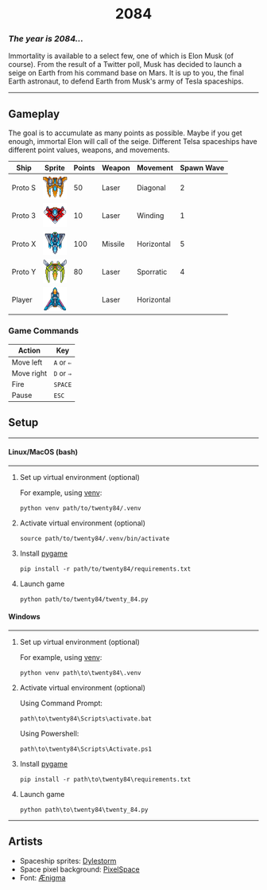 <h1 align=center><b>2084</b></h1>

### *The year is 2084...*

Immortality is available to a select few, one of which is Elon Musk (of course). From the result of a Twitter poll, Musk has decided to launch a seige on Earth from his command base on Mars. It is up to you, the final Earth astronaut, to defend Earth from Musk's army of Tesla spaceships. 

---
## Gameplay



The goal is to accumulate as many points as possible. Maybe if you get enough, immortal Elon will call of the seige. Different Telsa spaceships have different point values, weapons, and movements.

| Ship    | Sprite                                                                         | Points | Weapon  | Movement   | Spawn Wave |
| ------- | ------------------------------------------------------------------------------ | ------ | ------- | ---------- | ---------- |
| Proto S | ![Proto S](https://github.com/grant-nations/2084/raw/main/data/orange_04.png)  | 50     | Laser   | Diagonal   | 2          |
| Proto 3 | ![Proto 3](https://github.com/grant-nations/2084/raw/main/data/red_03.png)     | 10     | Laser   | Winding    | 1          |
| Proto X | ![Proto X](https://github.com/grant-nations/2084/raw/main/data/metalic_06.png) | 100    | Missile | Horizontal | 5          |
| Proto Y | ![Proto Y](https://github.com/grant-nations/2084/raw/main/data/green_02.png)   | 80     | Laser   | Sporratic  | 4          |
| Player  | ![Player](https://github.com/grant-nations/2084/raw/main/data/player.png)      |        | Laser   | Horizontal |            |

### Game Commands

| Action     | Key        |
| ---------- | ---------- |
| Move left  | `A` or `⇐` |
| Move right | `D` or `⇒` |
| Fire       | `SPACE`    |
| Pause      | `ESC`      |

## Setup
---

#### Linux/MacOS (bash)
---
1. Set up virtual environment (optional)
   
   For example, using [venv](https://docs.python.org/3/library/venv.html): 
   ```
   python venv path/to/twenty84/.venv
   ``` 

2. Activate virtual environment (optional)
   ```
   source path/to/twenty84/.venv/bin/activate
   ```
3. Install [pygame](https://www.pygame.org/news)
   ```
   pip install -r path/to/twenty84/requirements.txt
   ```
4. Launch game
   ```
   python path/to/twenty84/twenty_84.py
   ```
#### Windows
---
1. Set up virtual environment (optional)
   
   For example, using [venv](https://docs.python.org/3/library/venv.html): 
   ```
   python venv path\to\twenty84\.venv
   ``` 

2. Activate virtual environment (optional)

    Using Command Prompt:
   ```
   path\to\twenty84\Scripts\activate.bat
   ```
    Using Powershell:
   ```
   path\to\twenty84\Scripts\Activate.ps1
   ```

3. Install [pygame](https://www.pygame.org/news)
   ```
   pip install -r path\to\twenty84\requirements.txt
   ```
4. Launch game
   ```
   python path\to\twenty84\twenty_84.py
   ```

---
## Artists

- Spaceship sprites: [Dylestorm](https://livingtheindie.itch.io/)
- Space pixel background: [PixelSpace](https://deep-fold.itch.io/)
- Font: [Ænigma](https://www.dafont.com/upheaval.font)